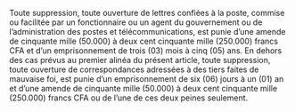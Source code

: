Toute suppression, toute ouverture de lettres confiées à la poste, commise ou facilitée par un fonctionnaire ou un agent du gouvernement ou de l’administration des postes et télécommunications, est punie d’une amende de cinquante mille (50.000) à deux cent cinquante mille (250.000) francs CFA et d’un emprisonnement de trois (03) mois à cinq (05) ans.
En dehors des cas prévus au premier alinéa du présent article, toute suppression, toute ouverture de correspondances adressées à des tiers faites de mauvaise foi, est punie d’un emprisonnement de six (06) jours à un (01) an et d’une amende de cinquante mille (50.000) à deux cent cinquante mille (250.000) francs CFA ou de l’une de ces deux peines seulement.
